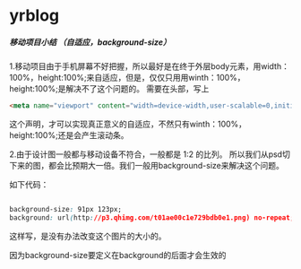 yrblog
======

##### 移动项目小结 （自适应，background-size）

1.移动项目由于手机屏幕不好把握，所以最好是在终于外层body元素，用width：100%，height:100%;来自适应，但是，仅仅只用用winth：100%，height:100%;是解决不了这个问题的。
需要在头部，写上 
```html
<meta name="viewport" content="width=device-width,user-scalable=0,initial-scale=1,maximum-scale=1">
```
这个声明，才可以实现真正意义的自适应，不然只有winth：100%，height:100%;还是会产生滚动条。

2.由于设计图一般都与移动设备不符合，一般都是 1:2 的比列。
所以我们从psd切下来的图，都会比预期大一倍。我们一般用background-size来解决这个问题。

如下代码：

```css

background-size: 91px 123px;
background: url(http://p3.qhimg.com/t01ae00c1e729bdb0e1.png) no-repeat;

```

这样写，是没有办法改变这个图片的大小的。

因为background-size要定义在background的后面才会生效的
